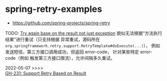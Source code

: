 # spring-retry-examples

- <https://github.com/spring-projects/spring-retry>

TODO: [Try again base on the result not just exception](https://github.com/spring-projects/spring-retry/issues/231)
貌似无法根据“方法执行结果”进行重试（只支持根据 异常重试，源码所在`org.springframework.retry.support.RetryTemplate#doExecute(...)`），
例如 发送短信，第三方接口调用成功，但返回 error-code，
针对某些特定 error-code（例如 触发第三方接口限流），允许间隔多久重试。

2022-05-07 >>>>  
[GH-231: Support Retry Based on Result](https://github.com/spring-projects/spring-retry/pull/289)
